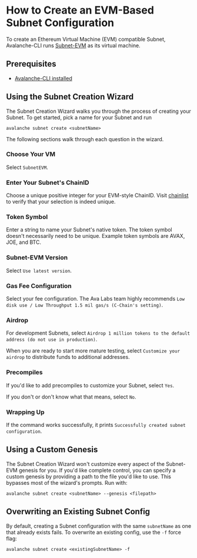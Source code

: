 # How to Create an EVM-Based Subnet Configuration

To create an Ethereum Virtual Machine (EVM) compatible Subnet, Avalanche-CLI
runs [Subnet-EVM](https://github.com/ava-labs/subnet-evm) as its virtual machine.

## Prerequisites

- [Avalanche-CLI installed](install-avalanche-cli)

## Using the Subnet Creation Wizard

The Subnet Creation Wizard walks you through the process of creating your Subnet. To get started,
pick a name for your Subnet and run

```shell
avalanche subnet create <subnetName>
```

The following sections walk through each question in the wizard.

### Choose Your VM

Select `SubnetEVM`.

### Enter Your Subnet's ChainID

Choose a unique positive integer for your EVM-style ChainID. Visit
[chainlist](https://chainlist.org/) to verify that your selection is indeed unique.

### Token Symbol

Enter a string to name your Subnet's native token. The token symbol doesn't necessarily need to be
unique. Example token symbols are AVAX, JOE, and BTC.

### Subnet-EVM Version

Select `Use latest version`.

### Gas Fee Configuration

Select your fee configuration. The Ava Labs team highly recommends
`Low disk use / Low Throughput 1.5 mil gas/s (C-Chain's setting)`.

### Airdrop

For development Subnets, select `Airdrop 1 million tokens to the default address (do not use in production)`.

When you are ready to start more mature testing, select `Customize your airdrop` to distribute
funds to additional addresses.

### Precompiles

If you'd like to add precompiles to customize your Subnet, select `Yes`.

If you don't or don't know what that means, select `No`.

### Wrapping Up

If the command works successfully, it prints `Successfully created subnet configuration`.

## Using a Custom Genesis

The Subnet Creation Wizard won't customize every aspect of the Subnet-EVM genesis for you. If
you'd like complete control, you can specify a custom genesis by providing a path to the file
you'd like to use. This bypasses most of the wizard's prompts. Run with:

```shell
avalanche subnet create <subnetName> --genesis <filepath>
```

## Overwriting an Existing Subnet Config

By default, creating a Subnet configuration with the same `subnetName` as one that already exists
fails. To overwrite an existing config, use the `-f` force flag:

```shell
avalanche subnet create <existingSubnetName> -f
```
